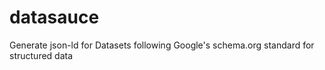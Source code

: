 # datasauce
Generate json-ld for Datasets following Google's schema.org standard for structured data
